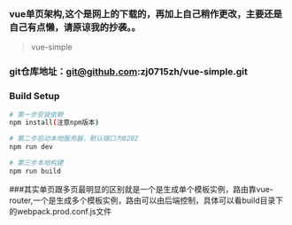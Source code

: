 ### vue单页架构,这个是网上的下载的，再加上自己稍作更改，主要还是自己有点懒，请原谅我的抄袭。。
> vue-simple

### git仓库地址：git@github.com:zj0715zh/vue-simple.git

### Build Setup

``` bash
# 第一步安装依赖
npm install(注意npm版本)

# 第二步启动本地服务器，默认端口为8282
npm run dev

# 第三步本地构建
npm run build
```

###其实单页跟多页最明显的区别就是一个是生成单个模板实例，路由靠vue-router,一个是生成多个模板实例，路由可以由后端控制，具体可以看build目录下的webpack.prod.conf.js文件